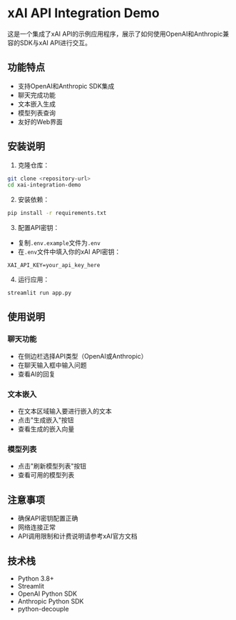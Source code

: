 # xAI API Integration Demo

这是一个集成了xAI API的示例应用程序，展示了如何使用OpenAI和Anthropic兼容的SDK与xAI API进行交互。

## 功能特点

- 支持OpenAI和Anthropic SDK集成
- 聊天完成功能
- 文本嵌入生成
- 模型列表查询
- 友好的Web界面

## 安装说明

1. 克隆仓库：
```bash
git clone <repository-url>
cd xai-integration-demo
```

2. 安装依赖：
```bash
pip install -r requirements.txt
```

3. 配置API密钥：
- 复制`.env.example`文件为`.env`
- 在`.env`文件中填入你的xAI API密钥：
```
XAI_API_KEY=your_api_key_here
```

4. 运行应用：
```bash
streamlit run app.py
```

## 使用说明

### 聊天功能
- 在侧边栏选择API类型（OpenAI或Anthropic）
- 在聊天输入框中输入问题
- 查看AI的回复

### 文本嵌入
- 在文本区域输入要进行嵌入的文本
- 点击"生成嵌入"按钮
- 查看生成的嵌入向量

### 模型列表
- 点击"刷新模型列表"按钮
- 查看可用的模型列表

## 注意事项

- 确保API密钥配置正确
- 网络连接正常
- API调用限制和计费说明请参考xAI官方文档

## 技术栈

- Python 3.8+
- Streamlit
- OpenAI Python SDK
- Anthropic Python SDK
- python-decouple
